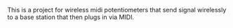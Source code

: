 This is a project for wireless midi potentiometers that send signal wirelessly
to a base station that then plugs in via MIDI.
